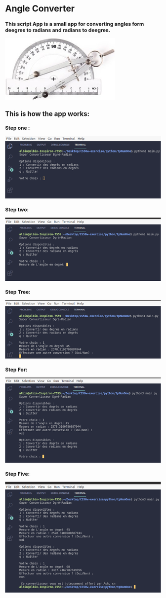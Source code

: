 # Angle Converter 

### This script App is a small app for converting angles form deegres to radians and radians to deegres.

![app converter](/img/unnamed.jpg)

## This is how the app works:

### **Step one** : 
![](/img/convet1.png)

### **Step two**:
![](/img/convert2.png)

###  **Step Tree**:
![](/img/convert3.png)

### **Step For**: 
![](/img/conv4.png)

### **Step Five**:
![](/img/conv5.png)